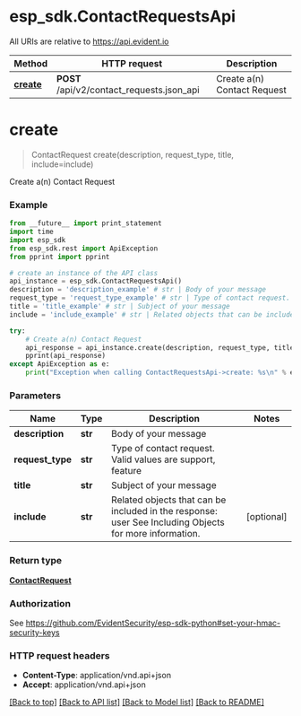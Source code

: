 # esp_sdk.ContactRequestsApi

All URIs are relative to https://api.evident.io

Method | HTTP request | Description
------------- | ------------- | -------------
[**create**](ContactRequestsApi.md#create) | **POST** /api/v2/contact_requests.json_api | Create a(n) Contact Request


# **create**
> ContactRequest create(description, request_type, title, include=include)

Create a(n) Contact Request



### Example 
```python
from __future__ import print_statement
import time
import esp_sdk
from esp_sdk.rest import ApiException
from pprint import pprint

# create an instance of the API class
api_instance = esp_sdk.ContactRequestsApi()
description = 'description_example' # str | Body of your message
request_type = 'request_type_example' # str | Type of contact request. Valid values are support, feature
title = 'title_example' # str | Subject of your message
include = 'include_example' # str | Related objects that can be included in the response:  user See Including Objects for more information. (optional)

try: 
    # Create a(n) Contact Request
    api_response = api_instance.create(description, request_type, title, include=include)
    pprint(api_response)
except ApiException as e:
    print("Exception when calling ContactRequestsApi->create: %s\n" % e)
```

### Parameters

Name | Type | Description  | Notes
------------- | ------------- | ------------- | -------------
 **description** | **str**| Body of your message | 
 **request_type** | **str**| Type of contact request. Valid values are support, feature | 
 **title** | **str**| Subject of your message | 
 **include** | **str**| Related objects that can be included in the response:  user See Including Objects for more information. | [optional] 

### Return type

[**ContactRequest**](ContactRequest.md)

### Authorization

See https://github.com/EvidentSecurity/esp-sdk-python#set-your-hmac-security-keys

### HTTP request headers

 - **Content-Type**: application/vnd.api+json
 - **Accept**: application/vnd.api+json

[[Back to top]](#) [[Back to API list]](../README.md#documentation-for-api-endpoints) [[Back to Model list]](../README.md#documentation-for-models) [[Back to README]](../README.md)

